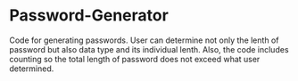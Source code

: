 # Password-Generator
Code for generating passwords.
User can determine not only the lenth of password but also data type and its individual lenth.
Also, the code includes counting so the total length of password does not exceed what user determined.


